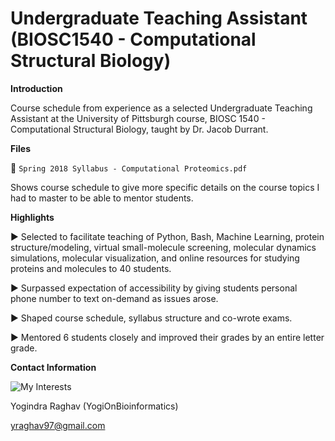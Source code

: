 ﻿# Undergraduate Teaching Assistant (BIOSC1540 - Computational Structural Biology)

**Introduction** 

Course schedule from experience as a selected Undergraduate Teaching Assistant at the University of Pittsburgh course, BIOSC 1540 - Computational Structural Biology, taught by Dr. Jacob Durrant.


**Files** 

:scroll: `Spring 2018 Syllabus - Computational Proteomics.pdf`

Shows course schedule to give more specific details on the course topics I had to master to be able to mentor students. 


**Highlights** 

► Selected to facilitate teaching of Python, Bash, Machine Learning, protein structure/modeling, virtual small-molecule screening, molecular dynamics simulations, molecular visualization, and online resources for studying proteins and molecules to 40 students. 

► Surpassed expectation of accessibility by giving students personal phone number to text on-demand as issues arose. 

► Shaped course schedule, syllabus structure and co-wrote exams. 

► Mentored 6 students closely and improved their grades by an entire letter grade. 


**Contact Information**

![My Interests](https://avatars1.githubusercontent.com/u/38919947?s=400&u=49ab1365a14fac78a91e425efd583f7a2bcb3e25&v=4)

Yogindra Raghav (YogiOnBioinformatics)

yraghav97@gmail.com 


